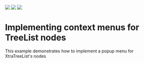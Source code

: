 <!-- default badges list -->
![](https://img.shields.io/endpoint?url=https://codecentral.devexpress.com/api/v1/VersionRange/128638402/13.1.4%2B)
[![](https://img.shields.io/badge/Open_in_DevExpress_Support_Center-FF7200?style=flat-square&logo=DevExpress&logoColor=white)](https://supportcenter.devexpress.com/ticket/details/E847)
[![](https://img.shields.io/badge/📖_How_to_use_DevExpress_Examples-e9f6fc?style=flat-square)](https://docs.devexpress.com/GeneralInformation/403183)
<!-- default badges end -->
# Implementing context menus for TreeList nodes


<p>This example demonstrates how to implement a popup menu for XtraTreeList's nodes</p>

<br/>


